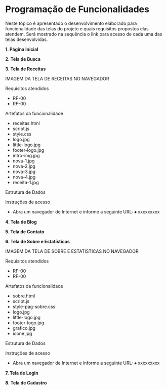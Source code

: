 # Programação de Funcionalidades

Neste tópico é apresentado o desenvolvimento elaborado para funcionalidade das telas do projeto e quais requisitos propostos elas atendem. Será mostrado na sequência o link para acesso de cada uma das telas desenvolvidas.

**1. Página Inicial**




**2. Tela de Busca**




**3. Tela de Receitas**

IMAGEM DA TELA DE RECEITAS NO NAVEGADOR

Requisitos atendidos
-	RF-00 
-	RF-00 

Artefatos da funcionalidade
-	receitas.html
-	script.js
-	style.css
-	logo.jpg
-	little-logo.jpg
-	footer-logo.jpg
-	intro-img.jpg
-	nova-1.jpg
-	nova-2.jpg
-	nova-3.jpg
-	nova-4.jpg
-	receita-1.jpg


Estrutura de Dados



Instruções de acesso
-	Abra um navegador de Internet e informe a seguinte URL: ⦁	xxxxxxxxx


**4. Tela de Blog**





**5. Tela de Contato**





**6. Tela de Sobre e Estatísticas**

IMAGEM DA TELA DE SOBRE E ESTATISTICAS NO NAVEGADOR

Requisitos atendidos
-	RF-00 
-	RF-00 

Artefatos da funcionalidade
-	sobre.html
-	script.js
-	style-pag-sobre.css
-	logo.jpg
-	little-logo.jpg
-	footer-logo.jpg
-	grafico.jpg
-	icone.jpg

Estrutura de Dados



Instruções de acesso
-	Abra um navegador de Internet e informe a seguinte URL: ⦁	xxxxxxxxx


**7. Tela de Login**





**8. Tela de Cadastro**




